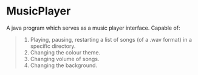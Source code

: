 # MusicPlayer
A java program which serves as a music player interface. Capable of: <br>

>1. Playing, pausing, restarting a list of songs (of a .wav format) in a specific directory. 
>2. Changing the colour theme.
>3. Changing volume of songs.
>4. Changing the background.

